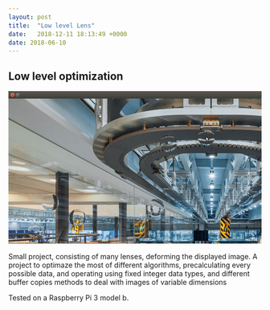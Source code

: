 ```yaml
---
layout: post
title:  "Low level Lens"
date:   2018-12-11 18:13:49 +0000
date: 2018-06-10 
---
```

## Low level optimization

![My helpful screenshot](/assets/lens/screenshot.png)

Small project, consisting of many lenses, deforming the displayed image.
A project to optimaze the most of different algorithms, precalculating every possible data, and operating using fixed integer data types, 
and different buffer copies methods to deal with images of variable dimensions

Tested on a Raspberry Pi 3 model b.

